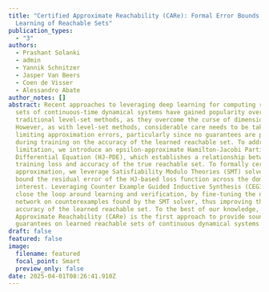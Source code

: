 ```yaml
---
title: "Certified Approximate Reachability (CARe): Formal Error Bounds on Deep
  Learning of Reachable Sets"
publication_types:
  - "3"
authors:
  - Prashant Solanki
  - admin
  - Yannik Schnitzer
  - Jasper Van Beers
  - Coen de Visser
  - Alessandro Abate
author_notes: []
abstract: Recent approaches to leveraging deep learning for computing reachable
  sets of continuous-time dynamical systems have gained popularity over
  traditional level-set methods, as they overcome the curse of dimensionality.
  However, as with level-set methods, considerable care needs to be taken in
  limiting approximation errors, particularly since no guarantees are provided
  during training on the accuracy of the learned reachable set. To address this
  limitation, we introduce an epsilon-approximate Hamilton-Jacobi Partial
  Differential Equation (HJ-PDE), which establishes a relationship between
  training loss and accuracy of the true reachable set. To formally certify this
  approximation, we leverage Satisfiability Modulo Theories (SMT) solvers to
  bound the residual error of the HJ-based loss function across the domain of
  interest. Leveraging Counter Example Guided Inductive Synthesis (CEGIS), we
  close the loop around learning and verification, by fine-tuning the neural
  network on counterexamples found by the SMT solver, thus improving the
  accuracy of the learned reachable set. To the best of our knowledge, Certified
  Approximate Reachability (CARe) is the first approach to provide soundness
  guarantees on learned reachable sets of continuous dynamical systems.
draft: false
featured: false
image:
  filename: featured
  focal_point: Smart
  preview_only: false
date: 2025-04-01T08:26:41.910Z
---
```

